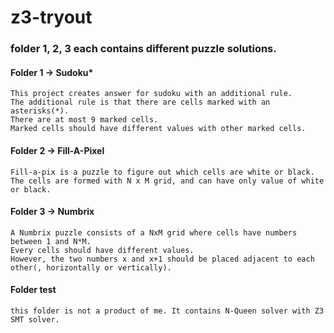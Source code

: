 # z3-tryout

### folder 1, 2, 3 each contains different puzzle solutions.

#### Folder 1 -> Sudoku*
```
This project creates answer for sudoku with an additional rule.
The additional rule is that there are cells marked with an asterisks(*).
There are at most 9 marked cells.
Marked cells should have different values with other marked cells.
```

#### Folder 2 -> Fill-A-Pixel
```
Fill-a-pix is a puzzle to figure out which cells are white or black.
The cells are formed with N x M grid, and can have only value of white or black.
```

#### Folder 3 -> Numbrix
```
A Numbrix puzzle consists of a NxM grid where cells have numbers between 1 and N*M.
Every cells should have different values.
However, the two numbers x and x+1 should be placed adjacent to each other(, horizontally or vertically).
```

#### Folder test
```
this folder is not a product of me. It contains N-Queen solver with Z3 SMT solver.
```
